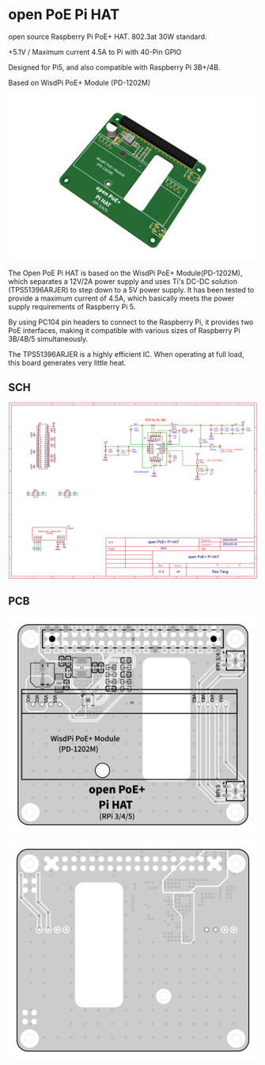 # open PoE Pi HAT

open source Raspberry Pi PoE+ HAT. 802.3at 30W standard.

+5.1V / Maximum current 4.5A to Pi with 40-Pin GPIO

Designed for Pi5, and also compatible with Raspberry Pi 3B+/4B.

Based on WisdPi PoE+ Module (PD-1202M)

![img](./3D_open%20PoE+%20Pi%20HAT_2024-05-05.jpg "open PoE+ Pi HAT")

The Open PoE Pi HAT is based on the WisdPi PoE+ Module(PD-1202M), which separates a 12V/2A power supply and uses Ti's DC-DC solution (TPS51396ARJER) to step down to a 5V power supply. It has been tested to provide a maximum current of 4.5A, which basically meets the power supply requirements of Raspberry Pi 5.

By using PC104 pin headers to connect to the Raspberry Pi, it provides two PoE interfaces, making it compatible with various sizes of Raspberry Pi 3B/4B/5 simultaneously.

The TPS51396ARJER is a highly efficient IC. When operating at full load, this board generates very little heat.

## SCH
![img](./SCH_open%20PoE+%20Pi%20HAT_2024-05-05.jpg "open PoE+ Pi HAT SCH")

## PCB
![img](./PCB_open%20PoE+%20Pi%20HAT_2024-05-05-1.jpg "open PoE+ Pi HAT PCB-Top")

![img](./PCB_open%20PoE+%20Pi%20HAT_2024-05-05-2.jpg "open PoE+ Pi HAT PCB-Bottom")